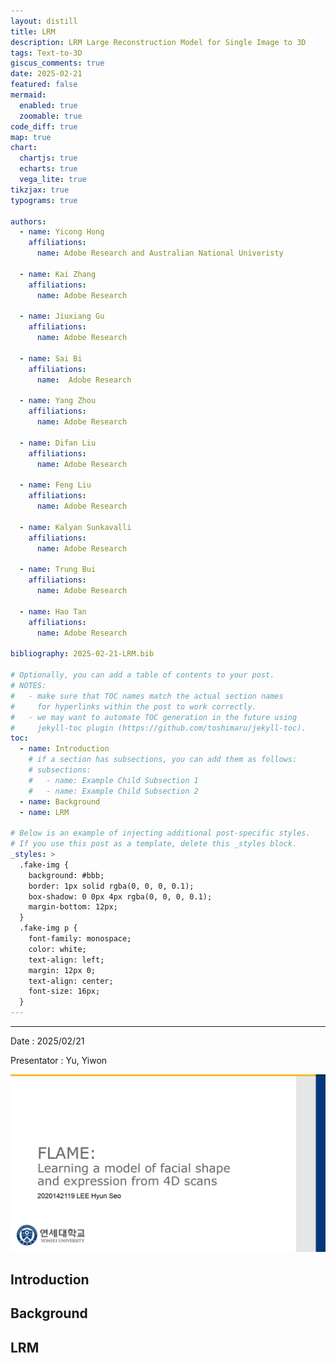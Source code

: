 ```yaml
---
layout: distill
title: LRM
description: LRM Large Reconstruction Model for Single Image to 3D
tags: Text-to-3D
giscus_comments: true
date: 2025-02-21
featured: false
mermaid:
  enabled: true
  zoomable: true
code_diff: true
map: true
chart:
  chartjs: true
  echarts: true
  vega_lite: true
tikzjax: true
typograms: true

authors:
  - name: Yicong Hong
    affiliations:
      name: Adobe Research and Australian National Univeristy

  - name: Kai Zhang
    affiliations:
      name: Adobe Research

  - name: Jiuxiang Gu
    affiliations:
      name: Adobe Research
  
  - name: Sai Bi
    affiliations:
      name:  Adobe Research

  - name: Yang Zhou
    affiliations:
      name: Adobe Research

  - name: Difan Liu
    affiliations:
      name: Adobe Research
  
  - name: Feng Liu
    affiliations:
      name: Adobe Research
  
  - name: Kalyan Sunkavalli
    affiliations:
      name: Adobe Research
  
  - name: Trung Bui
    affiliations:
      name: Adobe Research
  
  - name: Hao Tan
    affiliations:
      name: Adobe Research

bibliography: 2025-02-21-LRM.bib

# Optionally, you can add a table of contents to your post.
# NOTES:
#   - make sure that TOC names match the actual section names
#     for hyperlinks within the post to work correctly.
#   - we may want to automate TOC generation in the future using
#     jekyll-toc plugin (https://github.com/toshimaru/jekyll-toc).
toc:
  - name: Introduction
    # if a section has subsections, you can add them as follows:
    # subsections:
    #   - name: Example Child Subsection 1
    #   - name: Example Child Subsection 2
  - name: Background
  - name: LRM

# Below is an example of injecting additional post-specific styles.
# If you use this post as a template, delete this _styles block.
_styles: >
  .fake-img {
    background: #bbb;
    border: 1px solid rgba(0, 0, 0, 0.1);
    box-shadow: 0 0px 4px rgba(0, 0, 0, 0.1);
    margin-bottom: 12px;
  }
  .fake-img p {
    font-family: monospace;
    color: white;
    text-align: left;
    margin: 12px 0;
    text-align: center;
    font-size: 16px;
  }
---
```

---
Date : 2025/02/21

Presentator : Yu, Yiwon

<img src="/assets/img/20250228 FALME 이현서_page-0001.jpg" alt="FLAME Model" style="max-width:100%; height:auto;">

## Introduction




## Background

## LRM


